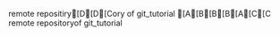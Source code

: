 remote repositiry[D[D[Cory of git_tutorial
[A[B[B[B[A[C[C
remote repositoryof git_tutorial
